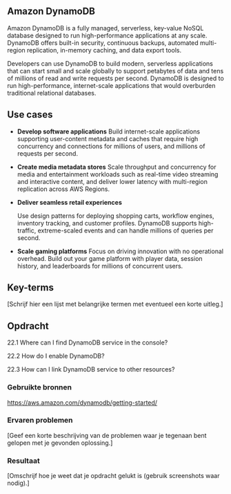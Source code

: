 ## Amazon DynamoDB
Amazon DynamoDB is a fully managed, serverless, key-value NoSQL database designed to run high-performance applications at any scale. DynamoDB offers built-in security, continuous backups, automated multi-region replication, in-memory caching, and data export tools.

Developers can use DynamoDB to build modern, serverless applications that can start small and scale globally to support petabytes of data and tens of millions of read and write requests per second. DynamoDB is designed to run high-performance, internet-scale applications that would overburden traditional relational databases.

## Use cases
* **Develop software applications**
Build internet-scale applications supporting user-content metadata and caches that require high concurrency and connections for millions of users, and millions of requests per second.

* **Create media metadata stores**
Scale throughput and concurrency for media and entertainment workloads such as real-time video streaming and interactive content, and deliver lower latency with multi-region replication across AWS Regions.

* **Deliver seamless retail experiences**

  Use design patterns for deploying shopping carts, workflow engines, inventory tracking, and customer profiles. DynamoDB supports high-traffic, extreme-scaled events and can handle millions of queries per second.

* **Scale gaming platforms**
Focus on driving innovation with no operational overhead. Build out your game platform with player data, session history, and leaderboards for millions of concurrent users.  


## Key-terms
[Schrijf hier een lijst met belangrijke termen met eventueel een korte uitleg.]

## Opdracht

22.1 Where can I find DynamoDB service in the console?

22.2 How do I enable DynamoDB?

22.3 How can I link DynamoDB service to other resources?

### Gebruikte bronnen
https://aws.amazon.com/dynamodb/getting-started/

### Ervaren problemen
[Geef een korte beschrijving van de problemen waar je tegenaan bent gelopen met je gevonden oplossing.]

### Resultaat
[Omschrijf hoe je weet dat je opdracht gelukt is (gebruik screenshots waar nodig).]
